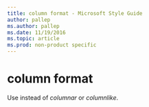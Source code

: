```yaml
---
title: column format - Microsoft Style Guide
author: pallep
ms.author: pallep
ms.date: 11/19/2016
ms.topic: article
ms.prod: non-product specific
---
```


# column format

Use instead of *columnar* or *columnlike*.
